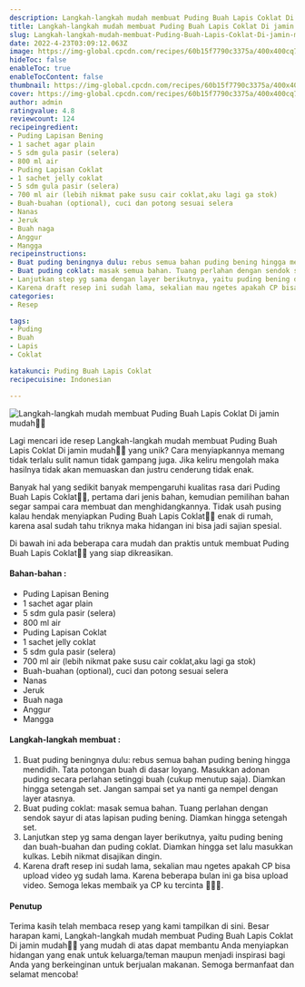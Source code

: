 ```yaml
---
description: Langkah-langkah mudah membuat Puding Buah Lapis Coklat Di jamin mudah"
title: Langkah-langkah mudah membuat Puding Buah Lapis Coklat Di jamin mudah
slug: Langkah-langkah-mudah-membuat-Puding-Buah-Lapis-Coklat-Di-jamin-mudah
date: 2022-4-23T03:09:12.063Z
image: https://img-global.cpcdn.com/recipes/60b15f7790c3375a/400x400cq70/photo.jpg
hideToc: false
enableToc: true
enableTocContent: false
thumbnail: https://img-global.cpcdn.com/recipes/60b15f7790c3375a/400x400cq70/photo.jpg
cover: https://img-global.cpcdn.com/recipes/60b15f7790c3375a/400x400cq70/photo.jpg
author: admin
ratingvalue: 4.8
reviewcount: 124
recipeingredient:
- Puding Lapisan Bening
- 1 sachet agar plain
- 5 sdm gula pasir (selera)
- 800 ml air
- Puding Lapisan Coklat
- 1 sachet jelly coklat
- 5 sdm gula pasir (selera)
- 700 ml air (lebih nikmat pake susu cair coklat,aku lagi ga stok)
- Buah-buahan (optional), cuci dan potong sesuai selera
- Nanas
- Jeruk
- Buah naga
- Anggur
- Mangga
recipeinstructions:
- Buat puding beningnya dulu: rebus semua bahan puding bening hingga mendidih. Tata potongan buah di dasar loyang. Masukkan adonan puding secara perlahan setinggi buah (cukup menutup saja). Diamkan hingga setengah set. Jangan sampai set ya nanti ga nempel dengan layer atasnya.
- Buat puding coklat: masak semua bahan. Tuang perlahan dengan sendok sayur di atas lapisan puding bening. Diamkan hingga setengah set.
- Lanjutkan step yg sama dengan layer berikutnya, yaitu puding bening dan buah-buahan dan puding coklat. Diamkan hingga set lalu masukkan kulkas. Lebih nikmat disajikan dingin.
- Karena draft resep ini sudah lama, sekalian mau ngetes apakah CP bisa upload video yg sudah lama. Karena beberapa bulan ini ga bisa upload video. Semoga lekas membaik ya CP ku tercinta 💖💖💖.
categories:
- Resep

tags:
- Puding
- Buah
- Lapis
- Coklat

katakunci: Puding Buah Lapis Coklat
recipecuisine: Indonesian

---
```


![Langkah-langkah mudah membuat Puding Buah Lapis Coklat Di jamin mudah👩‍🍳](https://img-global.cpcdn.com/recipes/60b15f7790c3375a/400x400cq70/photo.jpg)

Lagi mencari ide resep Langkah-langkah mudah membuat Puding Buah Lapis Coklat Di jamin mudah👩‍🍳 yang unik? Cara menyiapkannya memang tidak terlalu sulit namun tidak gampang juga. Jika keliru mengolah maka hasilnya tidak akan memuaskan dan justru cenderung tidak enak.

Banyak hal yang sedikit banyak mempengaruhi kualitas rasa dari Puding Buah Lapis Coklat👩‍🍳, pertama dari jenis bahan, kemudian pemilihan bahan segar sampai cara membuat dan menghidangkannya. Tidak usah pusing kalau hendak menyiapkan Puding Buah Lapis Coklat👩‍🍳 enak di rumah, karena asal sudah tahu triknya maka hidangan ini bisa jadi sajian spesial.

Di bawah ini ada beberapa cara mudah dan praktis untuk membuat Puding Buah Lapis Coklat👩‍🍳 yang siap dikreasikan.

<!--inarticleads1-->

#### Bahan-bahan :

- Puding Lapisan Bening
- 1 sachet agar plain
- 5 sdm gula pasir (selera)
- 800 ml air
- Puding Lapisan Coklat
- 1 sachet jelly coklat
- 5 sdm gula pasir (selera)
- 700 ml air (lebih nikmat pake susu cair coklat,aku lagi ga stok)
- Buah-buahan (optional), cuci dan potong sesuai selera
- Nanas
- Jeruk
- Buah naga
- Anggur
- Mangga

<!--inarticleads2-->

#### Langkah-langkah membuat :

1. Buat puding beningnya dulu: rebus semua bahan puding bening hingga mendidih. Tata potongan buah di dasar loyang. Masukkan adonan puding secara perlahan setinggi buah (cukup menutup saja). Diamkan hingga setengah set. Jangan sampai set ya nanti ga nempel dengan layer atasnya.
1. Buat puding coklat: masak semua bahan. Tuang perlahan dengan sendok sayur di atas lapisan puding bening. Diamkan hingga setengah set.
1. Lanjutkan step yg sama dengan layer berikutnya, yaitu puding bening dan buah-buahan dan puding coklat. Diamkan hingga set lalu masukkan kulkas. Lebih nikmat disajikan dingin.
1. Karena draft resep ini sudah lama, sekalian mau ngetes apakah CP bisa upload video yg sudah lama. Karena beberapa bulan ini ga bisa upload video. Semoga lekas membaik ya CP ku tercinta 💖💖💖.

#### Penutup

Terima kasih telah membaca resep yang kami tampilkan di sini. Besar harapan kami, Langkah-langkah mudah membuat Puding Buah Lapis Coklat Di jamin mudah👩‍🍳 yang mudah di atas dapat membantu Anda menyiapkan hidangan yang enak untuk keluarga/teman maupun menjadi inspirasi bagi Anda yang berkeinginan untuk berjualan makanan. Semoga bermanfaat dan selamat mencoba!